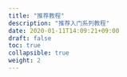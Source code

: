 ```yaml
---
title: "推荐教程"
description: "推荐入门系列教程"
date: 2020-01-11T14:09:21+09:00 
draft: false
toc: true
collapsible: true
weight: 2
---
```


